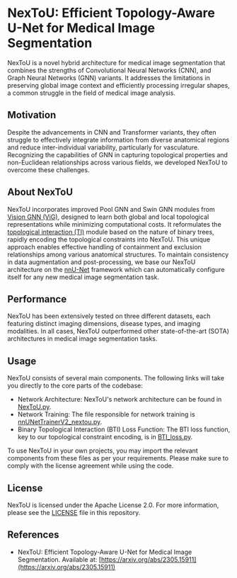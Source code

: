 # NexToU: Efficient Topology-Aware U-Net for Medical Image Segmentation

NexToU is a novel hybrid architecture for medical image segmentation that combines the strengths of Convolutional Neural Networks (CNN), and Graph Neural Networks (GNN) variants. It addresses the limitations in preserving global image context and efficiently processing irregular shapes, a common struggle in the field of medical image analysis.

## Motivation 

Despite the advancements in CNN and Transformer variants, they often struggle to effectively integrate information from diverse anatomical regions and reduce inter-individual variability, particularly for vasculature. Recognizing the capabilities of GNN in capturing topological properties and non-Euclidean relationships across various fields, we developed NexToU to overcome these challenges.

## About NexToU

NexToU incorporates improved Pool GNN and Swin GNN modules from [Vision GNN (ViG)](https://github.com/huawei-noah/Efficient-AI-Backbones/tree/master/vig_pytorch), designed to learn both global and local topological representations while minimizing computational costs. It reformulates the [topological interaction (TI)](https://github.com/TopoXLab/TopoInteraction) module based on the nature of binary trees, rapidly encoding the topological constraints into NexToU. This unique approach enables effective handling of containment and exclusion relationships among various anatomical structures. To maintain consistency in data augmentation and post-processing, we base our NexToU architecture on the [nnU-Net](https://github.com/MIC-DKFZ/nnUNet/tree/nnunetv1) framework which can automatically configure itself for any new medical image segmentation task.

## Performance 

NexToU has been extensively tested on three different datasets, each featuring distinct imaging dimensions, disease types, and imaging modalities. In all cases, NexToU outperformed other state-of-the-art (SOTA) architectures in medical image segmentation tasks.

## Usage

NexToU consists of several main components. The following links will take you directly to the core parts of the codebase:

- Network Architecture: NexToU's network architecture can be found in [NexToU.py](https://github.com/PengchengShi1220/NexToU/blob/main/network_architecture/NexToU.py).
- Network Training: The file responsible for network training is [nnUNetTrainerV2_nextou.py](https://github.com/PengchengShi1220/NexToU/blob/main/network_training/nnUNetTrainerV2_nextou.py).
- Binary Topological Interaction (BTI) Loss Function: The BTI loss function, key to our topological constraint encoding, is in [BTI_loss.py](https://github.com/PengchengShi1220/NexToU/blob/main/loss_functions/BTI_loss.py).

To use NexToU in your own projects, you may import the relevant components from these files as per your requirements. Please make sure to comply with the license agreement while using the code.

## License

NexToU is licensed under the Apache License 2.0. For more information, please see the [LICENSE](LICENSE) file in this repository.

## References

- NexToU: Efficient Topology-Aware U-Net for Medical Image Segmentation. Available at: [https://arxiv.org/abs/2305.15911](https://arxiv.org/abs/2305.15911)
